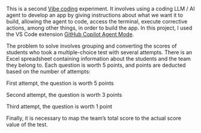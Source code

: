 This is a second [Vibe coding](https://en.wikipedia.org/wiki/Vibe_coding) experiment. It involves using a coding LLM / AI agent to develop an app by giving instructions about what we want it to build, allowing the agent to code, access the terminal, execute corrective actions, among other things, in order to build the app. In this project, I used the VS Code extension [GitHub Copilot Agent Mode](https://code.visualstudio.com/blogs/2025/02/24/introducing-copilot-agent-mode).

The problem to solve involves grouping and converting the scores of students who took a multiple-choice test with several attempts. There is an Excel spreadsheet containing information about the students and the team they belong to. Each question is worth 5 points, and points are deducted based on the number of attempts:

First attempt, the question is worth 5 points

Second attempt, the question is worth 3 points

Third attempt, the question is worth 1 point

Finally, it is necessary to map the team’s total score to the actual score value of the test.
